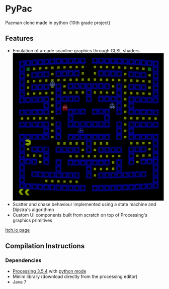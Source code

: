 # PyPac
Pacman clone made in python (10th grade project)

## Features
- Emulation of arcade scanline graphics through GLSL shaders
![scanline graphics example](https://github.com/ankrisac/pyPac/blob/master/doc/scanline.png)
- Scatter and chase behaviour implemented using a state machine and Dijistra's algorithmn
- Custom UI components built from scratch on top of Processing's graphics primitives

[Itch.io page](https://ankrisac.itch.io/pypac)

## Compilation Instructions
### Dependencies
- [Processing 3.5.4](https://py.processing.org/) with [python mode](https://py.processing.org/)
- Minim library (download directly from the processing editor)
- Java 7
